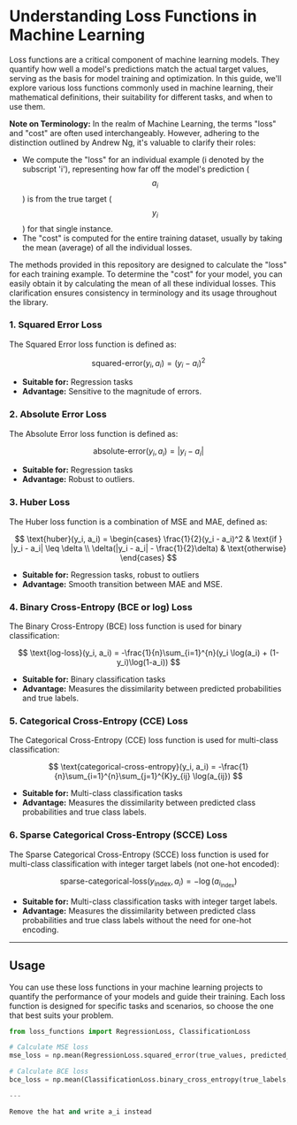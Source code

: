 # Understanding Loss Functions in Machine Learning

Loss functions are a critical component of machine learning models. They quantify how well a model's predictions match the actual target values, serving as the basis for model training and optimization. In this guide, we'll explore various loss functions commonly used in machine learning, their mathematical definitions, their suitability for different tasks, and when to use them. 

**Note on Terminology:**
In the realm of Machine Learning, the terms "loss" and "cost" are often used interchangeably. However, adhering to the distinction outlined by Andrew Ng, it's valuable to clarify their roles: 

- We compute the "loss" for an individual example (i denoted by the subscript 'i'), representing how far off the model's prediction ($$a_i$$) is from the true target ($$y_i$$) for that single instance.
- The "cost" is computed for the entire training dataset, usually by taking the mean (average) of all the individual losses.

The methods provided in this repository are designed to calculate the "loss" for each training example. To determine the "cost" for your model, you can easily obtain it by calculating the mean of all these individual losses. This clarification ensures consistency in terminology and its usage throughout the library.


### 1. Squared Error Loss

The Squared Error loss function is defined as:

$$ \text{squared-error}(y_i, a_i) = (y_i - a_i)^2 $$

- **Suitable for:** Regression tasks
- **Advantage:** Sensitive to the magnitude of errors.

### 2. Absolute Error Loss

The Absolute Error loss function is defined as:

$$ \text{absolute-error}(y_i, a_i) = |y_i - a_i| $$

- **Suitable for:** Regression tasks
- **Advantage:** Robust to outliers.

### 3. Huber Loss

The Huber loss function is a combination of MSE and MAE, defined as:

$$ \text{huber}(y_i, a_i) = \begin{cases} 
\frac{1}{2}(y_i - a_i)^2 & \text{if } |y_i - a_i| \leq \delta \\
\delta(|y_i - a_i| - \frac{1}{2}\delta) & \text{otherwise}
\end{cases} $$

- **Suitable for:** Regression tasks, robust to outliers
- **Advantage:** Smooth transition between MAE and MSE.

### 4. Binary Cross-Entropy (BCE or log) Loss

The Binary Cross-Entropy (BCE) loss function is used for binary classification:

$$ \text{log-loss}(y_i, a_i) = -\frac{1}{n}\sum_{i=1}^{n}(y_i \log(a_i) + (1-y_i)\log(1-a_i)) $$

- **Suitable for:** Binary classification tasks
- **Advantage:** Measures the dissimilarity between predicted probabilities and true labels.

### 5. Categorical Cross-Entropy (CCE) Loss

The Categorical Cross-Entropy (CCE) loss function is used for multi-class classification:

$$ \text{categorical-cross-entropy}(y_i, a_i) = -\frac{1}{n}\sum_{i=1}^{n}\sum_{j=1}^{K}y_{ij} \log(a_{ij}) $$

- **Suitable for:** Multi-class classification tasks
- **Advantage:** Measures the dissimilarity between predicted class probabilities and true class labels.

### 6. Sparse Categorical Cross-Entropy (SCCE) Loss

The Sparse Categorical Cross-Entropy (SCCE) loss function is used for multi-class classification with integer target labels (not one-hot encoded):

$$ \text{sparse-categorical-loss}(y_{\text{index}}, a_i) = -\log(a_{i_{\text{index}}}) $$

- **Suitable for:** Multi-class classification tasks with integer target labels.
- **Advantage:** Measures the dissimilarity between predicted class probabilities and true class labels without the need for one-hot encoding.

---

## Usage

You can use these loss functions in your machine learning projects to quantify the performance of your models and guide their training. Each loss function is designed for specific tasks and scenarios, so choose the one that best suits your problem.

```python
from loss_functions import RegressionLoss, ClassificationLoss

# Calculate MSE loss
mse_loss = np.mean(RegressionLoss.squared_error(true_values, predicted_values))

# Calculate BCE loss
bce_loss = np.mean(ClassificationLoss.binary_cross_entropy(true_labels, predicted_probs))

---

Remove the hat and write a_i instead
